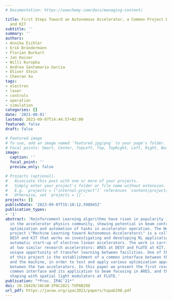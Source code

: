 ```yaml
---
# Documentation: https://wowchemy.com/docs/managing-content/

title: First Steps Toward an Autonomous Accelerator, a Common Project Between DESY
  and KIT
subtitle: ''
summary: ''
authors:
- Annika Eichler
- Erik Bründermann
- Florian Burkart
- Jan Kaiser
- Willi Kuropka
- Andrea Santamaria Garcia
- Oliver Stein
- Chenran Xu
tags:
- electron
- laser
- controls
- operation
- simulation
categories: []
date: '2021-08-01'
lastmod: 2023-09-07T14:44:57+02:00
featured: false
draft: false

# Featured image
# To use, add an image named `featured.jpg/png` to your page's folder.
# Focal points: Smart, Center, TopLeft, Top, TopRight, Left, Right, BottomLeft, Bottom, BottomRight.
image:
  caption: ''
  focal_point: ''
  preview_only: false

# Projects (optional).
#   Associate this post with one or more of your projects.
#   Simply enter your project's folder or file name without extension.
#   E.g. `projects = ["internal-project"]` references `content/project/deep-learning/index.md`.
#   Otherwise, set `projects = []`.
projects: []
publishDate: '2023-09-07T15:10:12.598845Z'
publication_types:
- '1'
abstract: 'Reinforcement Learning algorithms have risen in popularity in recent years
  in the accelerator physics community, showing potential in beam control and in the
  optimization and automation of tasks in accelerator operation. The Helmholtz AI
  project \"Machine Learning toward Autonomous Accelerators\" is a collaboration between
  DESY and KIT that works on investigating and developing RL applications for the
  automatic start-up of electron linear accelerators. The work is carried out in parallel
  at two similar research accelerators: ARES at DESY and FLUTE at KIT, giving the
  unique opportunity of transfer learning between facilities. One of the first steps
  of this project is the establishment of a common interface between the simulations
  and the machine, in order to test and apply various optimization approaches interchangeably
  between the two accelerators. In this paper we present the first results on the
  common interface and its application to beam focusing in ARES, and the idea of laser
  shaping with spatial light modulators at FLUTE.'
publication: "*Proc. IPAC'21*"
doi: 10.18429/JACoW-IPAC2021-TUPAB298
url_pdf: https://jacow.org/ipac2021/papers/tupab298.pdf
---
```


